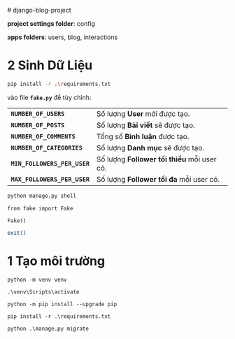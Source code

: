 ﻿﻿# django-blog-project
  
**project settings folder**: config

**apps folders**: users, blog, interactions


# 2 Sinh Dữ Liệu
```bash
pip install -r .\requirements.txt
```

vào file **`fake.py`** để tùy chỉnh:

|  |  |
| :--- | :--- |
| **`NUMBER_OF_USERS`** | Số lượng **User** mới được tạo. |
| **`NUMBER_OF_POSTS`** | Số lượng **Bài viết** sẽ được tạo. |
| **`NUMBER_OF_COMMENTS`** | Tổng số **Bình luận** được tạo. |
| **`NUMBER_OF_CATEGORIES`** | Số lượng **Danh mục** sẽ được tạo. |
| **`MIN_FOLLOWERS_PER_USER`** | Số lượng **Follower tối thiểu** mỗi user có. |
| **`MAX_FOLLOWERS_PER_USER`** | Số lượng **Follower tối đa** mỗi user có. |

```bash
python manage.py shell
```

```shell
from fake import Fake
```

```shell
Fake() 
```

```bash
exit()
```


# 1 Tạo môi trường


```
python -m venv venv
```

```
.\venv\Scripts\activate
```

```
python -m pip install --upgrade pip
```

```
pip install -r .\requirements.txt
```

```
python .\manage.py migrate
```









